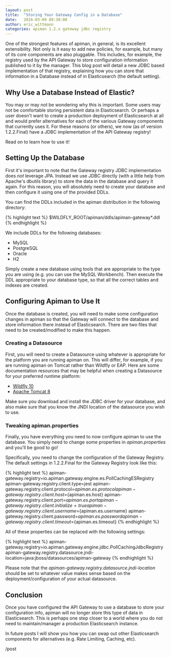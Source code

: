 ```yaml
---
layout: post
title:  "Storing Your Gateway Config in a Database"
date:   2016-03-09 09:30:00
author: eric_wittmann
categories: apiman 1.2.x gateway jdbc registry
---
```


One of the strongest features of apiman, in general, is its excellent
extensibility.  Not only is it easy to add new policies, for example,
but many of its core components are also pluggable.  This includes, 
for example, the registry used by the API Gateway to store configuration
information published to it by the manager.  This blog post will detail
a new JDBC based implementation of that registry, explaining how you can
store that information in a Database instead of in Elasticsearch (the
default setting).

<!--more-->

## Why Use a Database Instead of Elastic?
You may or may not be wondering why this is important.  Some users may
not be comfortable storing persistent data in Elasticsearch.  Or perhaps
a user doesn't want to create a production deployment of Elasticsearch 
at all and would prefer alternatives for each of the various Gateway
components that currently uses it.  For these reasons (or others), we
now (as of version 1.2.2.Final) have a JDBC implementation of the 
API Gateway registry!

Read on to learn how to use it!

## Setting Up the Database
First it's important to note that the Gateway registry JDBC implementation
does *not* leverage JPA.  Instead we use JDBC directly (with a little 
help from Apache's dbutils library) to store the data in the database
and query it again.  For this reason, you will absolutely need to create
your database and then configure it using one of the provided DDLs.

You can find the DDLs included in the apiman distribution in the following
directory:

{% highlight text %}
$WILDFLY_ROOT/apiman/ddls/apiman-gateway*.ddl
{% endhighlight %}

We include DDLs for the following databases:

* MySQL
* PostgreSQL
* Oracle
* H2

Simply create a new database using tools that are appropriate to the
type you are using (e.g. you can use the MySQL Workbench).  Then execute
the DDL appropriate to your database type, so that all the correct 
tables and indexes are created.

## Configuring Apiman to Use It
Once the database is created, you will need to make some configuration
changes in apiman so that the Gateway will connect to the database and store
information there instead of Elasticsearch.  There are two files that need
to be created/modified to make this happen.

### Creating a Datasource
First, you will need to create a Datasource using whatever is appropriate
for the platform you are running apiman on.  This will differ, for example,
if you are running apiman on Tomcat rather than Wildfly or EAP.  Here are
some documentation resources that may be helpful when creating a Datasource
for your preferred runtime platform:

* [Wildfly 10](https://docs.jboss.org/author/display/WFLY10/DataSource+configuration)
* [Apache Tomcat 8](https://tomcat.apache.org/tomcat-8.0-doc/jndi-resources-howto.html#JDBC_Data_Sources)

Make sure you download and install the JDBC driver for your database, and
also make sure that you know the JNDI location of the datasource you wish
to use.

### Tweaking apiman.properties
Finally, you have everything you need to now configure apiman to use the
database.  You simply need to change some properties in *apiman.properties* 
and you'll be good to go!

Specifically, you need to change the configuration of the Gateway Registry.
The default settings in 1.2.2.Final for the Gateway Registry look like this:

{% highlight text %}
apiman-gateway.registry=io.apiman.gateway.engine.es.PollCachingESRegistry
apiman-gateway.registry.client.type=jest
apiman-gateway.registry.client.protocol=${apiman.es.protocol}
apiman-gateway.registry.client.host=${apiman.es.host}
apiman-gateway.registry.client.port=${apiman.es.port}
apiman-gateway.registry.client.initialize=true
apiman-gateway.registry.client.username=${apiman.es.username}
apiman-gateway.registry.client.password=${apiman.es.password}
apiman-gateway.registry.client.timeout=${apiman.es.timeout}
{% endhighlight %}

All of these properties can be replaced with the following settings:

{% highlight text %}
apiman-gateway.registry=io.apiman.gateway.engine.jdbc.PollCachingJdbcRegistry
apiman-gateway.registry.datasource.jndi-location=java:jboss/datasources/apiman-gateway
{% endhighlight %}

Please note that the *apiman-gateway.registry.datasource.jndi-location* should
be set to whatever value makes sense based on the deployment/configuration of
your actual datasource.

## Conclusion
Once you have configured the API Gateway to use a database to store your 
configuration info, apiman will no longer store this type of data in 
Elasticsearch.  This is perhaps one step closer to a world where you do
not need to maintain/manager a production Elasticsearch instance.

In future posts I will show you how you can swap out other Elasticsearch
components for alternatives (e.g. Rate Limiting, Caching, etc).

/post
